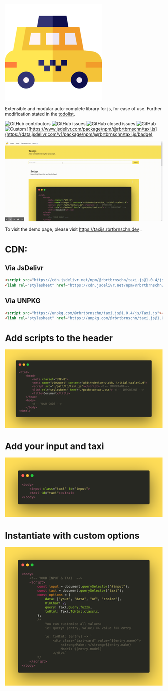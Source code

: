![width=25%](./assets/img/readme/logo.png)

Extensible and modular auto-complete library for js, for ease of use.
Further modification stated in the [todolist](TODO).

![GitHub
contributors](https://img.shields.io/github/contributors/rbrtbrnschn/taxijs?color=yellow&style=for-the-badge)
![GitHub
issues](https://img.shields.io/github/issues-raw/rbrtbrnschn/taxiJs?color=green&style=for-the-badge)
![GitHub closed
issues](https://img.shields.io/github/issues-closed-raw/rbrtbrnschn/taxiJs?color=green&style=for-the-badge)
![GitHub](https://img.shields.io/github/license/rbrtbrnschn/taxiJs?color=green&style=for-the-badge)
![Custom](https://img.shields.io/badge/Prs-Welcome-yellow.svg?style=for-the-badge)
![https://www.jsdelivr.com/package/npm/@rbrtbrnschn/taxi.js](https://data.jsdelivr.com/v1/package/npm/@rbrtbrnschn/taxi.js/badge)

![width=100%](./assets/img/readme/taxijs.gif)

To visit the demo page, please visit <https://taxijs.rbrtbrnschn.dev> .

CDN:
====

Via JsDelivr
------------

```html 
<script src="https://cdn.jsdelivr.net/npm/@rbrtbrnschn/taxi.js@1.0.4/js/Taxi.js"></script>
<link rel="stylesheet" href="https://cdn.jsdelivr.net/npm/@rbrtbrnschn/taxi.js@1.0.4/css/taxi.css">
```

Via UNPKG
---------

```html 
<script src="https://unpkg.com/@rbrtbrnschn/taxi.js@1.0.4/js/Taxi.js"></script>
<link rel="stylesheet" href="https://unpkg.com/@rbrtbrnschn/taxi.js@1.0.4/css/taxi.css">;
```

Add scripts to the header
=========================

![width=100%](./assets/img/demo/step-1.png)

Add your input and taxi
=======================

![width=100%](./assets/img/demo/step-2.png)

Instantiate with custom options
===============================

![width=100%](./assets/img/demo/step-3.png)
